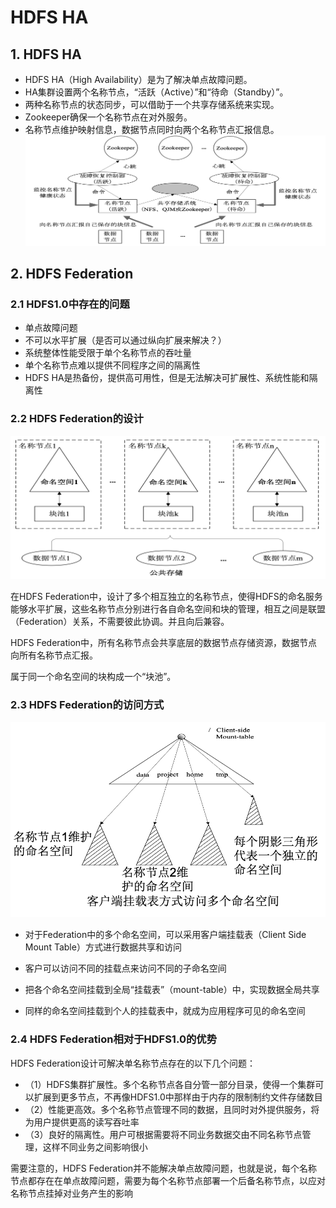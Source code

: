 # HDFS HA

## 1. HDFS HA
- HDFS HA（High Availability）是为了解决单点故障问题。
- HA集群设置两个名称节点，“活跃（Active）”和“待命（Standby）”。
- 两种名称节点的状态同步，可以借助于一个共享存储系统来实现。
- Zookeeper确保一个名称节点在对外服务。
- 名称节点维护映射信息，数据节点同时向两个名称节点汇报信息。
![](assets/markdown-img-paste-20190805163152560.png)

## 2. HDFS Federation
### 2.1 HDFS1.0中存在的问题
- 单点故障问题
- 不可以水平扩展（是否可以通过纵向扩展来解决？）
- 系统整体性能受限于单个名称节点的吞吐量
- 单个名称节点难以提供不同程序之间的隔离性
- HDFS HA是热备份，提供高可用性，但是无法解决可扩展性、系统性能和隔离性

### 2.2 HDFS Federation的设计
![](assets/markdown-img-paste-20190805163844173.png)

在HDFS Federation中，设计了多个相互独立的名称节点，使得HDFS的命名服务能够水平扩展，这些名称节点分别进行各自命名空间和块的管理，相互之间是联盟（Federation）关系，不需要彼此协调。并且向后兼容。

HDFS Federation中，所有名称节点会共享底层的数据节点存储资源，数据节点向所有名称节点汇报。

属于同一个命名空间的块构成一个“块池”。

### 2.3 HDFS Federation的访问方式
![](assets/markdown-img-paste-20190805164100358.png)

- 对于Federation中的多个命名空间，可以采用客户端挂载表（Client Side Mount Table）方式进行数据共享和访问
- 客户可以访问不同的挂载点来访问不同的子命名空间

- 把各个命名空间挂载到全局“挂载表”（mount-table）中，实现数据全局共享
- 同样的命名空间挂载到个人的挂载表中，就成为应用程序可见的命名空间

### 2.4 HDFS Federation相对于HDFS1.0的优势
HDFS Federation设计可解决单名称节点存在的以下几个问题：
- （1）HDFS集群扩展性。多个名称节点各自分管一部分目录，使得一个集群可以扩展到更多节点，不再像HDFS1.0中那样由于内存的限制制约文件存储数目
- （2）性能更高效。多个名称节点管理不同的数据，且同时对外提供服务，将为用户提供更高的读写吞吐率
- （3）良好的隔离性。用户可根据需要将不同业务数据交由不同名称节点管理，这样不同业务之间影响很小

需要注意的，HDFS Federation并不能解决单点故障问题，也就是说，每个名称节点都存在在单点故障问题，需要为每个名称节点部署一个后备名称节点，以应对名称节点挂掉对业务产生的影响
